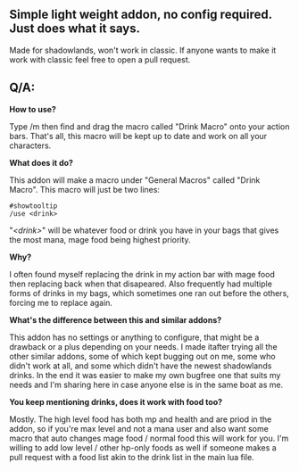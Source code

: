 
## Simple light weight addon, no config required. Just does what it says. 
Made for shadowlands, won't work in classic. If anyone wants to make it work with classic feel free to open a pull request.

 ## Q/A:

**How to use?**

Type /m then find and drag the macro called "Drink Macro" onto your action bars. That's all, this macro will be kept up to date and work on all your characters.
 
 **What does it do?**
 
This addon will make a macro under "General Macros" called "Drink Macro". This macro will just be two lines:

	#showtooltip
	/use <drink>
"*\<drink>*" will be whatever food or drink you have in your bags that gives the most mana, mage food being highest priority.

**Why?**

I often found myself replacing the drink in my action bar with mage food then replacing back when that disapeared. Also frequently had multiple forms of drinks in my bags, which sometimes one ran out before the others, forcing me to replace again. 

**What's the difference between this and similar addons?**

This addon has no settings or anything to configure, that might be a drawback or a plus depending on your needs. I made itafter trying all the other similar addons, some of which kept bugging out on me, some who didn't work at all, and some which didn't have the newest shadowlands drinks.
In the end it was easier to make my own bugfree one that suits my needs and I'm sharing here in case anyone else is in the same boat as me.

**You keep mentioning drinks, does it work with food too?**

Mostly. The high level food has both mp and health and are priod in the addon, so if you're max level and not a mana user and also want some macro that auto changes mage food / normal food this will work for you. I'm willing to add low level / other hp-only foods as well if someone makes a pull request with a food list akin to the drink list in the main lua file.
